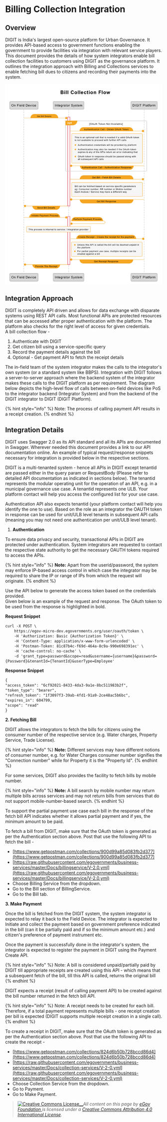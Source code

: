 # Billing Collection Integration

## Overview <a href="#introduction" id="introduction"></a>

DIGIT is India's largest open-source platform for Urban Governance. It provides API-based access to government functions enabling the government to provide facilities via integration with relevant service players.\
This document provides the details of how system integrators enable bill collection facilities to customers using DIGIT as the governance platform. It outlines the integration approach with Billing and Collections services to enable fetching bill dues to citizens and recording their payments into the system.

<div align="left">

<img src="../../../../.gitbook/assets/108.png" alt="">

</div>

## Integration Approach <a href="#high-level-approach" id="high-level-approach"></a>

DIGIT is completely API driven and allows for data exchange with disparate systems using REST API calls. Most functional APIs are protected resources that can be accessed after proper authentication with the platform. The platform also checks for the right level of access for given credentials.\
A bill collection flow -

1. Authenticate with DIGIT
2. Get citizen bill using a service-specific query
3. Record the payment details against the bill
4. Optional - Get payment API to fetch the receipt details

The in-field team of the system integrator makes the calls to the integrator's own system (or a standard system like BBPS). Integration with DIGIT follows a server-to-server approach where the backend system of the integrator makes these calls to the DIGIT platform as per requirement. The diagram below depicts the high-level flow of calls between on-field devices like PoS to the integrator backend (Integrator System) and from the backend of the DIGIT integrator to DIGIT (DIGIT Platform).

{% hint style="info" %}
Note: The process of calling payment API results in a receipt creation.
{% endhint %}

## Integration Details <a href="#integration-details" id="integration-details"></a>

DIGIT uses Swagger 2.0 as its API standard and all its APIs are documented in Swagger. Wherever needed this document provides a link to our API documentation online. An example of typical request/response snippets necessary for integration is provided below in the respective sections.

DIGIT is a multi-tenanted system - hence all APIs in DIGIT except tenantid are passed either in the query param or RequestBody (Please refer to detailed API documentation as indicated in sections below). The tenantid represents the modular operating unit for the operation of an API, e.g. in a municipal governance use case. A tenantid represents one ULB. Your platform contact will help you access the configured list for your use case.

Authentication API also expects tenantid (your platform contact will help you identify the one to use). Based on the role as an integrator the OAUTH token in response can be used for unit/ULB level tenants in subsequent API calls (meaning you may not need one authentication per unit/ULB level tenant).

1. **Authentication**

To ensure data privacy and security, transactional APIs in DIGIT are protected under authentication. System integrators are requested to contact the respective state authority to get the necessary OAUTH tokens required to access the APIs. &#x20;

{% hint style="info" %}
**Note:** Apart from the userid/password, the system may enforce IP-based access control in which case the integrator may be required to share the IP or range of IPs from which the request will originate.
{% endhint %}

Use the API below to generate the access token based on the credentials provided.\
Given below is an example of the request and response. The OAuth token to be used from the response is highlighted in bold.

**Request Snippet**

```
curl -X POST \
    https://egov-micro-dev.egovernments.org/user/oauth/token \
    -H 'Authorization: Basic {Authorization Token}' \
    -H 'Content-Type: application/x-www-form-urlencoded' \
    -H 'Postman-Token: 81c87b4c-f69d-464a-8c9a-990e698391ec' \
    -H 'cache-control: no-cache' \
    -d 'grant_type=password&scope=read&username={username}&password={Password}&tenantId={TenantId}&userType=Employee'
```

**Response Snippet**

```
{
"access_token": "6cf92021-8433-4da3-9a1e-8bc511983b2f",
"token_type": "bearer",
"refresh_token": "1f3097f3-39ab-4fd1-91a9-2ce48ac5b6bc",
"expires_in": 604799,
"scope": "read"
}
```

**2. Fetching Bill**

DIGIT allows the integrators to fetch the bills for citizens using the consumer number of the respective service (e.g. Water charges, Property Service, Trade License).&#x20;

{% hint style="info" %}
**Note:** Different services may have different notions of consumer number, e.g. for Water Charges consumer number signifies the "Connection number" while for Property it is the "Property Id".
{% endhint %}

For some services, DIGIT also provides the facility to fetch bills by mobile number.&#x20;

{% hint style="info" %}
**Note:** A bill search by mobile number may return multiple bills across services and may not return bills from services that do not support mobile-number-based search.
{% endhint %}

To support the partial payment use case each bill in the response of the fetch bill API indicates whether it allows partial payment and if yes, the minimum amount to be paid.

To fetch a bill from DIGIT, make sure that the OAuth token is generated as per the Authentication section above. Post that use the following API to fetch the bill -

* [https://www.getpostman.com/collections/900d99a85d083fb2d377](https://www.getpostman.com/collections/900d99a85d083fb2d377)
* [https://raw.githubusercontent.com/egovernments/business-services/master/Docs/billingservice/V-2.0.yml](https://raw.githubusercontent.com/egovernments/business-services/master/Docs/billingservice/V-2.0.yml)
* Choose Billing Service from the dropdown.
* Go to the Bill section of BillingService.
* Go to the Bill tab.

**3. Make Payment**

Once the bill is fetched from the DIGIT system, the system integrator is expected to relay it back to the Field Device. The integrator is expected to Initiate and collect the payment based on government preference indicated in the bill (can it be partially paid and if so the minimum amount etc.) and citizen's preference of payment instrument etc.

Once the payment is successfully done in the integrator's system, the integrator is expected to register the payment in DIGIT using the Payment Create API.&#x20;

{% hint style="info" %}
Note: A bill is considered unpaid/partially paid by DIGIT till appropriate receipts are created using this API - which means that a subsequent fetch of the bill, till this API is called, returns the original bill
{% endhint %}

DIGIT expects a receipt (result of calling payment API) to be created against the bill number returned in the fetch bill API.&#x20;

{% hint style="info" %}
Note: A receipt needs to be created for each bill. Therefore, if a total payment represents multiple bills - one receipt creation per bill is expected (DIGIT supports multiple receipt creation in a single call).
{% endhint %}

To create a receipt in DIGIT, make sure that the OAuth token is generated as per the Authentication section above. Post that use the following API to create the receipt -

* [https://www.getpostman.com/collections/824d6b50b728bccd86d4](https://www.getpostman.com/collections/824d6b50b728bccd86d4)
* [https://raw.githubusercontent.com/egovernments/business-services/master/Docs/collection-services/V-2-0.yml](https://raw.githubusercontent.com/egovernments/business-services/master/Docs/collection-services/V-2-0.yml)
* Choose Collection Service from the dropdown.
* Go to Payment.
* Go to Make Payment.



> [![Creative Commons License](https://i.creativecommons.org/l/by/4.0/80x15.png)\_\_](http://creativecommons.org/licenses/by/4.0/)_All content on this page by_ [_eGov Foundation_ ](https://egov.org.in/)_is licensed under a_ [_Creative Commons Attribution 4.0 International License_](http://creativecommons.org/licenses/by/4.0/)_._
